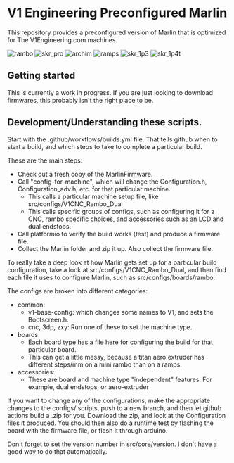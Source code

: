 # V1 Engineering Preconfigured Marlin

This repository provides a preconfigured version of Marlin that is optimized for The
V1Engineering.com machines.

![rambo](https://github.com/V1EngineeringInc/MarlinBuilder/workflows/rambo/badge.svg)
![skr_pro](https://github.com/V1EngineeringInc/MarlinBuilder/workflows/skr_pro/badge.svg)
![archim](https://github.com/V1EngineeringInc/MarlinBuilder/workflows/archim/badge.svg)
![ramps](https://github.com/V1EngineeringInc/MarlinBuilder/workflows/ramps/badge.svg)
![skr_1p3](https://github.com/V1EngineeringInc/MarlinBuilder/workflows/skr_1p3/badge.svg)
![skr_1p4t](https://github.com/EynErgy/MarlinBuilder/workflows/skr_1p4t/badge.svg)

## Getting started

This is currently a work in progress. If you are just looking to download firmwares, this probably
isn't the right place to be.

## Development/Understanding these scripts.

Start with the .github/workflows/builds.yml file. That tells github when to start a build, and which
steps to take to complete a particular build.

These are the main steps:
 - Check out a fresh copy of the MarlinFirmware.
 - Call "config-for-machine", which will change the Configuration.h, Configuration_adv.h, etc. for
     that particular machine.
     - This calls a particular machine setup file, like src/configs/V1CNC_Rambo_Dual
     - This calls specific groups of configs, such as configuring it for a CNC, rambo specific
         choices, and accessories such as an LCD and dual endstops.
 - Call platformio to verify the build works (test) and produce a firmware file.
 - Collect the Marlin folder and zip it up. Also collect the firmware file.

To really take a deep look at how Marlin gets set up for a particular build configuration, take a
look at src/configs/V1CNC_Rambo_Dual, and then find each file it uses to configure Marlin, such as
src/configs/boards/rambo.

The configs are broken into different categories:
 - common:
     - v1-base-config: which changes some names to V1, and sets the Bootscreen.h.
     - cnc, 3dp, zxy: Run one of these to set the machine type.
 - boards:
     - Each board type has a file here for configuring the build for that particular board.
     - This can get a little messy, because a titan aero extruder has different steps/mm on a mini
         rambo than on a ramps.
 - accessories:
     - These are board and machine type "independent" features. For example, dual endstops, or
         aero-extruder

If you want to change any of the configurations, make the appropriate changes to the configs/
scripts, push to a new branch, and then let github actions build a .zip for you. Download the zip,
and look at the Configuration files it produced. You should then also do a runtime test by flashing
the board with the firmware file, or flash it through arduino.

Don't forget to set the version number in src/core/version. I don't have a good way to do that
automatically.
